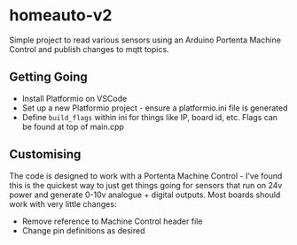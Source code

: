# homeauto-v2
Simple project to read various sensors using an Arduino Portenta Machine Control and publish changes to mqtt topics.

## Getting Going
- Install Platformio on VSCode
- Set up a new Platformio project - ensure a platformio.ini file is generated
- Define `build_flags` within ini for things like IP, board id, etc. Flags can be found at top of main.cpp

## Customising
The code is designed to work with a Portenta Machine Control - I've found this is the quickest way to just get things 
going for sensors that run on 24v power and generate 0-10v analogue + digital outputs. Most boards should work with very little
changes:
- Remove reference to Machine Control header file
- Change pin definitions as desired
